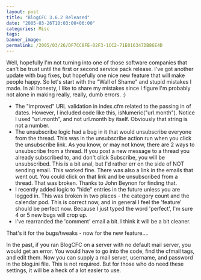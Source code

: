 ```yaml
---
layout: post
title: "BlogCFC 3.6.2 Released"
date: "2005-03-26T10:03:00+06:00"
categories: Misc 
tags: 
banner_image: 
permalink: /2005/03/26/DF7CC8FE-02F3-1CC2-71E016347DB86E4D
---
```


Well, hopefully I'm not turning into one of those software companies that can't be trust until the first or second service pack release. I've got another update with bug fixes, but hopefully one nice new feature that will make people happy. So let's start with the "Wall of Shame" and stupid mistakes I made. In all honesty, I like to share my mistakes since I figure I'm probably not alone in making really, really, dumb errors. :)

<ul>
<li>The "improved" URL validation in index.cfm related to the passing in of dates. However, I included code like this, isNumeric("url.month"). Notice I used "url.month", and not url.month by itself. Obviously that string is not a number.
<li>The unsubscribe logic had a bug in it that would unsubscribe everyone from the thread. This was in the unsubscribe action run when you click the unsubscribe link. As you know, or may not know, there are 2 ways to unsubscribe from a thread. If you post a new message to a thread you already subscribed to, and don't click Subscribe, you will be unsubscribed. This is a bit anal, but I'd rather err on the side of NOT sending email. This worked fine. There was also a link in the emails that went out. You could click on that link and be unsubscribed from a thread. That was broken. Thanks to John Beynon for finding that.
<li>I recently added logic to "hide" entries in the future unless you are logged in. This was broken in two places - the category count and the calendar pod. This is correct now, and in general I feel the 'feature' should be perfect now. Because I just typed the word 'perfect', I'm sure 4 or 5 new bugs will crop up.
<li>I've rearranded the 'comment' email a bit. I think it will be a bit cleaner. 
</ul>

That's it for the bugs/tweaks - now for the new feature.... 

In the past, if you ran BlogCFC on a server with no default mail server, you would get an error. You would have to go into the code, find the cfmail tags, and edit them. Now you can supply a mail server, username, and password in the blog.ini file. This is not required. But for those who do need these settings, it will be a heck of a lot easier to use.